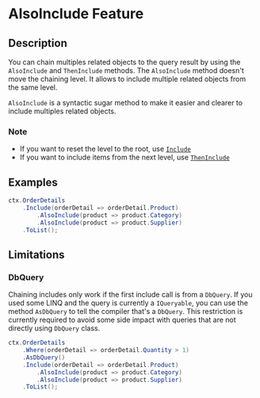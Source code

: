 # AlsoInclude Feature

## Description
You can chain multiples related objects to the query result by using the `AlsoInclude` and `ThenInclude` methods. The `AlsoInclude` method doesn't move the chaining level. It allows to include multiple related objects from the same level.

`AlsoInclude` is a syntactic sugar method to make it easier and clearer to include multiples related objects.

### Note
- If you want to reset the level to the root, use [`Include`](include.md)
- If you want to include items from the next level, use [`ThenInclude`](then-include.md)

## Examples
```csharp
ctx.OrderDetails
	.Include(orderDetail => orderDetail.Product)
		.AlsoInclude(product => product.Category)
		.AlsoInclude(product => product.Supplier)
	.ToList();
```

## Limitations

### DbQuery
Chaining includes only work if the first include call is from a `DbQuery`. If you used some LINQ and the query is currently a `IQueryable`, you can use the method `AsDbQuery` to tell the compiler that's a `DbQuery`.
This restriction is currently required to avoid some side impact with queries that are not directly using `DbQuery` class.

```csharp
ctx.OrderDetails
	.Where(orderDetail => orderDetail.Quantity > 1)
	.AsDbQuery()
	.Include(orderDetail => orderDetail.Product)
		.AlsoInclude(product => product.Category)
		.AlsoInclude(product => product.Supplier)
	.ToList();
```
